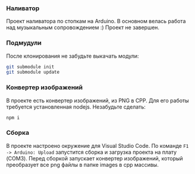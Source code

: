 ### Наливатор
Проект наливатора по стопкам на Arduino. В основном велась работа над музыкальным сопровождением :)
Проект не завершен.

### Подмудули
После клонирования не забудьте выкачать модули:
```bash
git submodule init
git submodule update
```

### Конвертер изображений
В проекте есть конвертер изображений, из PNG в CPP. Для его работы требуется установленная nodejs. Незабудьте сделать:
```bash
npm i
```

### Сборка
В проекте настроено окружение для Visual Studio Code. По команде `F1 -> Arduino: Upload` запустится сборка и загрузка проекта на плату (COM3). Перед сборкой запускает конвертер изображений, который преобразует все png файлы в папке images в cpp массивы.
